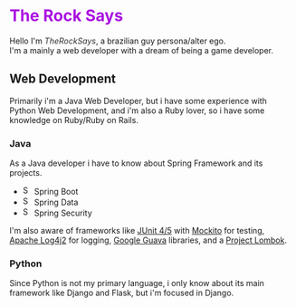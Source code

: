 
<h1 style="color: #aa13e1;"> The Rock Says </h1>

Hello I'm <em style="color: #333" >TheRockSays</em>, a brazilian guy persona/alter ego.\
I'm a mainly a web developer with a dream of being a game developer.

## Web Development

Primarily i'm a Java Web Developer, but i have some experience with Python Web Development, and i'm also a Ruby lover, so i have some knowledge on Ruby/Ruby on Rails.

### Java

As a Java developer i have to know about Spring Framework and its projects.

- <img height="16px" class="icon" src=https://spring.io/images/projects/spring-boot-7f2e24fb962501672cc91ccd285ed2ba.svg alt="Spring Boot Logo"/> Spring Boot
- <img height="16px" class="icon" src=https://spring.io/images/projects/spring-data-79cc203ed8c54191215a60f9e5dc638f.svg alt="Spring Data Logo"/> Spring Data
- <img height="16px" class="icon" src=https://spring.io/images/projects/spring-security-b712a4cdb778e72eb28b8c55ec39dbd1.svg alt="Spring Security Logo"/> Spring Security

I'm also aware of frameworks like [JUnit 4/5](https://junit.org/junit5/) with [Mockito](https://site.mockito.org/) for testing, [Apache Log4j2](https://logging.apache.org/log4j/2.x/) for logging, [Google Guava](https://github.com/google/guava) libraries, and a [Project Lombok](https://projectlombok.org/).

### Python

Since Python is not my primary language, i only know about its main framework like Django and Flask, but i'm focused in Django.

